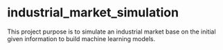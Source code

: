 # industrial_market_simulation
This project purpose is to  simulate an industrial market base on the initial given information to build machine learning models. 

